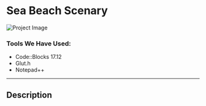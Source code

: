 # Sea Beach Scenary

![Project Image]([file:///C:/Users/prott/OneDrive%20-%20American%20International%20University-Bangladesh/Desktop/Capture.PNG](https://upload.wikimedia.org/wikipedia/commons/thumb/b/b6/Image_created_with_a_mobile_phone.png/1200px-Image_created_with_a_mobile_phone.png))


### Tools We Have Used:


- Code::Blocks 17.12
- Glut.h
- Notepad++

---

## Description
